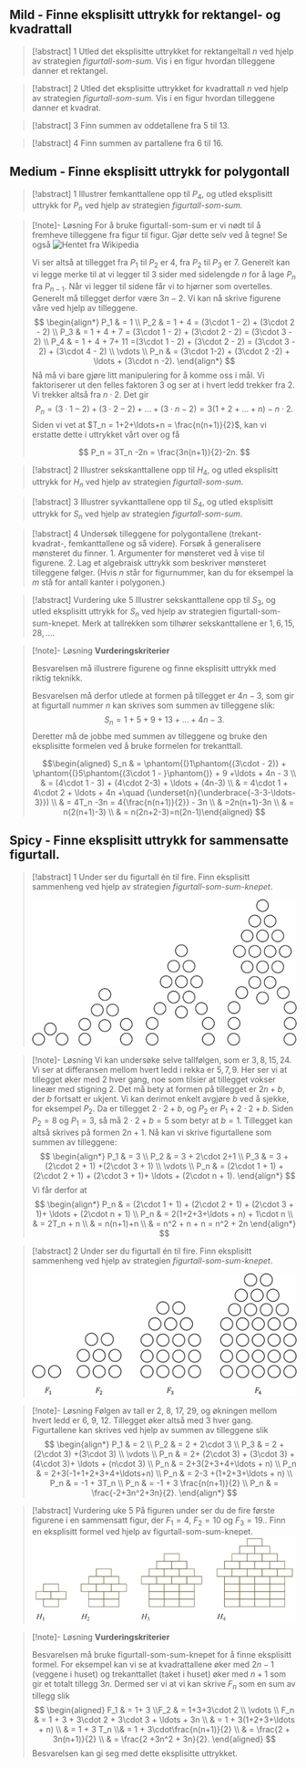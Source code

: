 
## Mild -  Finne eksplisitt uttrykk for rektangel- og kvadrattall


> [!abstract] 1
> Utled det eksplisitte uttrykket for rektangeltall $n$ ved hjelp av strategien *figurtall-som-sum.* Vis i en figur hvordan tilleggene danner et rektangel.


> [!abstract] 2
> Utled det eksplisitte uttrykket for kvadrattall $n$ ved hjelp av strategien *figurtall-som-sum.* Vis i en figur hvordan tilleggene danner et kvadrat.


> [!abstract] 3
> Finn summen av oddetallene fra 5 til 13.


> [!abstract] 4
> Finn summen av partallene fra 6 til 16.


## Medium - Finne eksplisitt uttrykk for polygontall


> [!abstract] 1
> Illustrer femkanttallene opp til $P_{4}$, og utled eksplisitt uttrykk for $P_{n}$ ved hjelp av strategien *figurtall-som-sum.*

> [!note]- Løsning 
> For å bruke figurtall-som-sum er vi nødt til å fremheve tilleggene fra figur til figur. Gjør dette selv ved å tegne! Se også 
> ![Hentet fra Wikipedia](https://upload.wikimedia.org/wikipedia/commons/b/b5/Pentagonal_number.gif)
> 
> Vi ser altså at tillegget fra $P_1$ til $P_2$ er $4$, fra $P_2$ til $P_3$ er $7$. Generelt kan vi legge merke til at vi legger til $3$ sider med sidelengde $n$ for å lage $P_n$ fra $P_{n-1}$. Når vi legger til sidene får vi to hjørner som overtelles. Generelt må tillegget derfor være $3n-2$. Vi kan nå skrive figurene våre ved hjelp av tilleggene.
> $$
> \begin{align*}
> P_1 & = 1
> \\
> P_2 & = 1 + 4 = (3\cdot 1 - 2) + (3\cdot 2 - 2)
> \\
> P_3 & = 1 + 4 + 7 =  (3\cdot 1 - 2) + (3\cdot 2 - 2) = (3\cdot 3 - 2)
> \\
> P_4 & = 1 + 4 + 7+ 11 =(3\cdot 1 - 2) + (3\cdot 2 - 2) = (3\cdot 3 - 2) + (3\cdot 4 - 2)
> \\
> \vdots
> \\
> P_n & = (3\cdot 1-2) + (3\cdot 2 -2) + \ldots + (3\cdot n -2).
> \end{align*}
> $$
> Nå må vi bare gjøre litt manipulering for å komme oss i mål. Vi faktoriserer ut den felles faktoren $3$ og ser at i hvert ledd trekker fra $2$. Vi trekker altså fra $n\cdot 2$. Det gir
> $$P_n = (3\cdot 1-2) + (3\cdot 2 -2) + \ldots + (3\cdot n -2) = 3(1+2+\ldots + n) - n\cdot 2.$$
> Siden vi vet at $T_n = 1+2+\ldots+n = \frac{n(n+1)}{2}$, kan vi erstatte dette i uttrykket vårt over og få
> 
> $$
> P_n = 3T_n -2n = \frac{3n(n+1)}{2}-2n.
> $$
> 

> [!abstract] 2
> Illustrer sekskanttallene opp til $H_{4}$, og utled eksplisitt uttrykk for $H_{n}$ ved hjelp av strategien *figurtall-som-sum.*


> [!abstract] 3
> Illustrer syvkanttallene opp til $S_{4}$, og utled eksplisitt uttrykk for $S_{n}$ ved hjelp av strategien *figurtall-som-sum.*


> [!abstract] 4
> Undersøk tilleggene for polygontallene (trekant- kvadrat-, femkanttallene og så videre). Forsøk å generalisere mønsteret du finner.
>     1. Argumenter for mønsteret ved å vise til figurene.
>     2. Lag et algebraisk uttrykk som beskriver mønsteret tilleggene følger. (Hvis $n$ står for figurnummer, kan du for eksempel la $m$ stå for antall kanter i polygonen.)


> [!abstract] Vurdering uke 5
> Illustrer sekskanttallene opp til $S_3$, og utled eksplisitt uttrykk for $S_n$ ved hjelp av strategien figurtall-som-sum-knepet. Merk at tallrekken som tilhører sekskanttallene er $1, 6, 15, 28,  \ldots$.


> [!note]- Løsning 
> **Vurderingskriterier**
> 
> Besvarelsen må illustrere figurene og finne eksplisitt uttrykk med riktig teknikk.
> 
> Besvarelsen må derfor utlede at formen på tillegget er $4n-3$, som gir at figurtall nummer $n$ kan skrives som summen av tilleggene slik:
> $$
> S_n = 1 + 5 + 9 + 13 + \ldots + 4n - 3.
> $$
> Deretter må de jobbe med summen av tilleggene og bruke den eksplisitte formelen ved å bruke formelen for trekanttall.
> 
> $$\begin{aligned}
> S_n & =  \phantom{(}1\phantom{(3\cdot  - 2)} + \phantom{(}5\phantom{(3\cdot 1 - }\phantom{)}  + 9 +\ldots + 4n - 3 \\
> & = (4\cdot 1 - 3) +  (4\cdot 2-3) + \ldots + (4n-3) \\ & = 4\cdot 1 + 4\cdot 2 + \ldots + 4n +\quad (\underset{n}{\underbrace{-3-3-\ldots-3}}) \\ & = 4T_n -3n = 4{\frac{n(n+1)}{2}} - 3n \\ & =2n(n+1)-3n \\ & = n(2(n+1)-3) \\ & = n(2n+2-3)=n(2n-1)\end{aligned}
> $$






## Spicy - Finne eksplisitt uttrykk for sammensatte figurtall.

> [!abstract] 1
> Under ser du figurtall én til fire. Finn eksplisitt sammenheng ved hjelp av strategien *figurtall-som-sum-knepet*.
>  
>  ![](https://raw.githubusercontent.com/Andremartiny/MA-173/main/img/tallteo/image1.png)

> [!note]- Løsning 
> Vi kan undersøke selve tallfølgen, som er $3, 8, 15, 24$. Vi ser at differansen mellom hvert ledd i rekka er $5, 7, 9$. Her ser vi at tillegget øker med 2 hver gang, noe som tilsier at tillegget vokser lineær med stigning $2$. Det må bety at formen på tillegget er $2n+b$, der $b$ fortsatt er ukjent. Vi kan derimot enkelt avgjøre $b$ ved å sjekke, for eksempel $P_2$. Da er tillegget $2\cdot 2 + b$, og $P_2$ er $P_1 + 2\cdot2+b$. Siden $P_2 = 8$ og $P_1 = 3$, så må $2\cdot 2 + b = 5$ som betyr at $b=1$. Tillegget kan altså skrives på formen $2n+1$. Nå kan vi skrive figurtallene som summen av tilleggene:
>    $$
>       \begin{align*}
>  P_1 & = 3
>             \\
>                P_2 & = 3 + 2\cdot 2+1
>                   \\
>  P_3 & = 3 + (2\cdot 2 + 1) +(2\cdot 3 + 1)
>     \\
>      \vdots
>     \\
>  P_n & = (2\cdot 1 + 1) + (2\cdot 2 + 1) + (2\cdot 3 + 1)+ \ldots + (2\cdot n + 1).
>  \end{align*}
> $$
>  Vi får derfor at
>  $$
> \begin{align*}
> P_n & = (2\cdot 1 + 1) + (2\cdot 2 + 1) + (2\cdot 3 + 1)+ \ldots + (2\cdot n + 1)
> \\
> P_n & = 2(1+2+3+\ldots + n) + 1\cdot n
> \\
> & = 2T_n + n
> \\
> & = n(n+1)+n
> \\
> & = n^2 + n + n = n^2 + 2n
> \end{align*}
> $$



> [!abstract] 2
> Under ser du figurtall én til fire. Finn eksplisitt sammenheng ved hjelp av strategien *figurtall-som-sum-knepet*.
> 
> ![](https://raw.githubusercontent.com/Andremartiny/MA-173/main/img/tallteo/image2.png)

> [!note]- Løsning 
> Følgen av tall er $2$, $8$, $17$, $29$, og økningen mellom hvert ledd er $6$, $9$, $12$. Tillegget øker altså med $3$ hver gang. Figurtallene kan skrives ved hjelp av summen av tilleggene slik 
> $$
> \begin{align*}
> P_1 & = 2
> \\
> P_2 & = 2 + 2\cdot 3
> \\
> P_3 & = 2 + (2\cdot 3) +(3\cdot 3)
> \\
> \vdots
> \\
> P_n & = 2+ (2\cdot 3) + (3\cdot 3) + (4\cdot 3)+ \ldots + (n\cdot 3)
> \\
> P_n & = 2+3(2+3+4+\ldots + n)   \\
>  P_n & = 2+3(-1+1+2+3+4+\ldots+n)
>  \\
>  P_n & = 2-3 +(1+2+3+\ldots + n)
>  \\
>  P_n & = -1 + 3T_n
>  \\   P_n & = -1 + 3 \frac{n(n+1)}{2}
>   \\
>   P_n & = \frac{-2+3n^2+3n}{2}.
>   \end{align*}
>   $$


> [!abstract] Vurdering uke 5
> På figuren under ser du de fire første figurene i en sammensatt figur, der $F_1 = 4$, $F_2 = 10$ og $F_3 = 19$.. Finn en eksplisitt formel ved hjelp av figurtall-som-sum-knepet.
> ![](https://raw.githubusercontent.com/Andremartiny/MA-173/main/img/2023-03-24-14-31-42.png)

> [!note]- Løsning 
>  **Vurderingskriterier**
>  
>  Besvarelsen må bruke figurtall-som-sum-knepet for å finne eksplisitt formel. For eksempel kan vi se at kvadrattallene øker med $2n-1$ (veggene i huset) og trekanttallet (taket i huset) øker med $n+1$ som gir et totalt tillegg $3n$.
>  Dermed ser vi at vi kan skrive $F_n$ som en sum av tillegg slik
>  $$
>  \begin{aligned}  F_1  & = 1+ 3  \\F_2  & = 1+3+3\cdot 2  \\  \vdots  \\  F_n  & = 1 + 3 + 3\cdot 2 + 3\cdot 3 + \ldots + 3n  \\  & = 1 + 3(1+2+3+\ldots + n)  \\  & = 1 + 3 T_n  \\& = 1 + 3\cdot\frac{n(n+1)}{2}  \\  & = \frac{2 + 3n(n+1)}{2}  \\  & = \frac{2 +3n^2 + 3n}{2}.  \end{aligned}
> $$
Besvarelsen kan gi seg med dette eksplisitte uttrykket.

<br>

